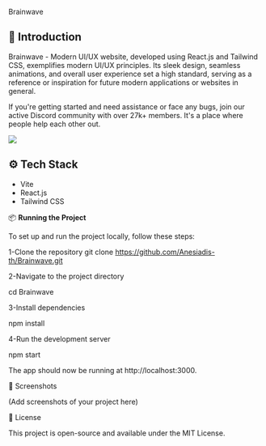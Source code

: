 Brainwave

## <a name="introduction">🤖 Introduction</a>

Brainwave - Modern UI/UX website, developed using React.js and Tailwind CSS, exemplifies modern UI/UX principles. Its sleek design, seamless animations, and overall user experience set a high standard, serving as a reference or inspiration for future modern applications or websites in general.

If you're getting started and need assistance or face any bugs, join our active Discord community with over 27k+ members. It's a place where people help each other out.

<a href="https://discord.com/invite/n6EdbFJ" target="_blank"><img src="https://github.com/sujatagunale/EasyRead/assets/151519281/618f4872-1e10-42da-8213-1d69e486d02e" /></a>

## <a name="tech-stack">⚙️ Tech Stack</a>

- Vite
- React.js
- Tailwind CSS

📦 **Running the Project**


To set up and run the project locally, follow these steps:

1-Clone the repository
git clone https://github.com/Anesiadis-th/Brainwave.git

2-Navigate to the project directory

cd Brainwave

3-Install dependencies

npm install

4-Run the development server

npm start

The app should now be running at http://localhost:3000.

📸 Screenshots

(Add screenshots of your project here)

📜 License

This project is open-source and available under the MIT License.
